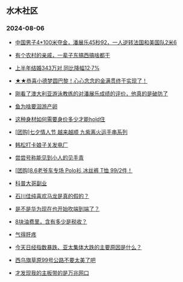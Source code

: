 ## 水木社区 
### 2024-08-06

+ [中国男子4*100米夺金，潘展乐45秒92，一人逆转法国和美国队2米6](https://www.newsmth.net/nForum/article/Olympic/1578380)

+ [有个农村的亲戚，一辈子东搞西搞啥都干](https://www.newsmth.net/nForum/article/FamilyLife/1766802080)

+ [上半年结婚343万对 同比降幅12·7%](https://www.newsmth.net/nForum/article/OurEstate/3051279)

+ [★★恭喜小德梦圆巴黎！心心念念的金满贯终于实现了！](https://www.newsmth.net/nForum/article/Tennis/1177350)

+ [刚看了澳大利亚游泳教练的对潘展乐成绩的评价，他真的是破防了](https://www.newsmth.net/nForum/article/MMJoke/1634822428)

+ [鱼为啥要洄游产卵](https://www.newsmth.net/nForum/article/Geography/591797)

+ [这种身材如何需要身价多少才能hold住](https://www.newsmth.net/nForum/article/Love/6305249)

+ [[团购]七夕情人节 越来越顺 九紫离火运手串系列](https://www.newsmth.net/nForum/article/ADAgent_TG/1324164)

+ [韩松打卡娘子关发电厂](https://www.newsmth.net/nForum/article/NetNovel/489622)

+ [尝尝号称能见到小人的见手青](https://www.newsmth.net/nForum/article/Food/1717792)

+ [[团购]8.6老爷车专场 Polo衫 冰丝裤 T恤 99/2件！](https://www.newsmth.net/nForum/article/ADAgent_TG/1324221)

+ [科普大哥副业](https://www.newsmth.net/nForum/article/WorkingLife/123812)

+ [石川佳纯喜欢马龙是真的假的？](https://www.newsmth.net/nForum/article/Olympic/1584926)

+ [是不是华为现在也开始吹端到端了？](https://www.newsmth.net/nForum/article/GreenAuto/1642843)

+ [8块油费里，含有多少是税收？](https://www.newsmth.net/nForum/article/AutoWorld/1944885653)

+ [气得肝疼](https://www.newsmth.net/nForum/article/FamilyLife/1766804083)

+ [今天日经指数暴跌、亚太集体大跌的主要原因是什么？](https://www.newsmth.net/nForum/article/Stock/10901755)

+ [西乌旗草原99号公路不要太美了吧](https://www.newsmth.net/nForum/article/AutoTravel/13658530)

+ [才发现我的主板带的是万兆网口](https://www.newsmth.net/nForum/article/CompMarket/544325824)

